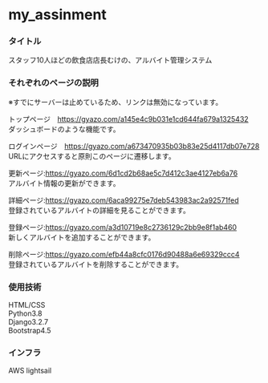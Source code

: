 # my_assinment
### タイトル
スタッフ10人ほどの飲食店店長むけの、アルバイト管理システム
### それぞれのページの説明
※すでにサーバーは止めているため、リンクは無効になっています。

トップページ　https://gyazo.com/a145e4c9b031e1cd644fa679a1325432  
ダッシュボードのような機能です。

ログインページ　https://gyazo.com/a673470935b03b83e25d4117db07e728  
URLにアクセスすると原則このページに遷移します。

更新ページ:https://gyazo.com/6d1cd2b68ae5c7d412c3ae4127eb6a76  
アルバイト情報の更新ができます。

詳細ページ:https://gyazo.com/6aca99275e7deb543983ac2a92571fed  
登録されているアルバイトの詳細を見ることができます。

登録ページ:https://gyazo.com/a3d10719e8c2736129c2bb9e8f1ab460  
新しくアルバイトを追加することができます。

削除ページ:https://gyazo.com/efb44a8cfc0176d90488a6e69329ccc4  
登録されているアルバイトを削除することができます。

### 使用技術
HTML/CSS  
Python3.8  
Django3.2.7  
Bootstrap4.5  

### インフラ
AWS lightsail

